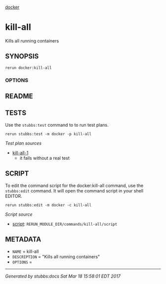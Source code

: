 [docker](../../index.html)
# kill-all 

Kills all running containers

## SYNOPSIS

    rerun docker:kill-all 

### OPTIONS



## README



## TESTS

Use the `stubbs:test` command to to run test plans.

    rerun stubbs:test -m docker -p kill-all

*Test plan sources*

* [kill-all-1](../../tests/kill-all-1.html)
  * it fails without a real test

## SCRIPT

To edit the command script for the docker:kill-all command, 
use the `stubbs:edit`
command. It will open the command script in your shell EDITOR.

    rerun stubbs:edit -m docker -c kill-all

*Script source*

* [script](script.html): `RERUN_MODULE_DIR/commands/kill-all/script`

## METADATA

* `NAME` = kill-all
* `DESCRIPTION` = "Kills all running containers"
* `OPTIONS` = 

----

*Generated by stubbs:docs Sat Mar 18 15:58:01 EDT 2017*

